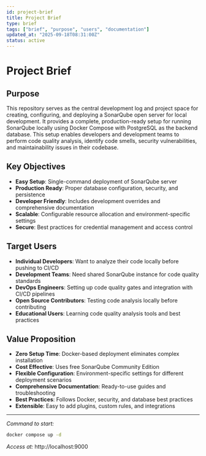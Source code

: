 ```yaml
---
id: project-brief
title: Project Brief
type: brief
tags: ["brief", "purpose", "users", "documentation"]
updated_at: "2025-09-18T08:31:00Z"
status: active
---
```


# Project Brief

## Purpose

This repository serves as the central development log and project space for creating, configuring, and deploying a SonarQube open server for local development. It provides a complete, production-ready setup for running SonarQube locally using Docker Compose with PostgreSQL as the backend database. This setup enables developers and development teams to perform code quality analysis, identify code smells, security vulnerabilities, and maintainability issues in their codebase.

## Key Objectives

- **Easy Setup**: Single-command deployment of SonarQube server
- **Production Ready**: Proper database configuration, security, and persistence
- **Developer Friendly**: Includes development overrides and comprehensive documentation
- **Scalable**: Configurable resource allocation and environment-specific settings
- **Secure**: Best practices for credential management and access control

## Target Users

- **Individual Developers**: Want to analyze their code locally before pushing to CI/CD
- **Development Teams**: Need shared SonarQube instance for code quality standards
- **DevOps Engineers**: Setting up code quality gates and integration with CI/CD pipelines
- **Open Source Contributors**: Testing code analysis locally before contributing
- **Educational Users**: Learning code quality analysis tools and best practices

## Value Proposition

- **Zero Setup Time**: Docker-based deployment eliminates complex installation
- **Cost Effective**: Uses free SonarQube Community Edition
- **Flexible Configuration**: Environment-specific settings for different deployment scenarios
- **Comprehensive Documentation**: Ready-to-use guides and troubleshooting
- **Best Practices**: Follows Docker, security, and database best practices
- **Extensible**: Easy to add plugins, custom rules, and integrations

---

_Command to start:_

```bash
docker compose up -d
```

_Access at:_ http://localhost:9000
